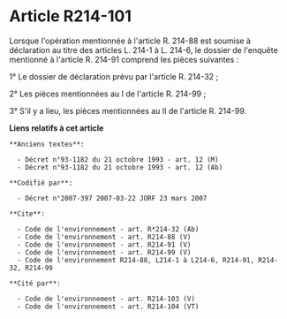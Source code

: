 # Article R214-101

Lorsque l'opération mentionnée à l'article R. 214-88 est soumise à déclaration au titre des articles L. 214-1 à L. 214-6, le
dossier de l'enquête mentionné à l'article R. 214-91 comprend les pièces suivantes :

1° Le dossier de déclaration prévu par l'article R. 214-32 ;

2° Les pièces mentionnées au I de l'article R. 214-99 ;

3° S'il y a lieu, les pièces mentionnées au II de l'article R. 214-99.

**Liens relatifs à cet article**

	**Anciens textes**:

	  - Décret n°93-1182 du 21 octobre 1993 - art. 12 (M)
	  - Décret n°93-1182 du 21 octobre 1993 - art. 12 (Ab)

	**Codifié par**:

	  - Décret n°2007-397 2007-03-22 JORF 23 mars 2007

	**Cite**:

	  - Code de l'environnement - art. R*214-32 (Ab)
	  - Code de l'environnement - art. R214-88 (V)
	  - Code de l'environnement - art. R214-91 (V)
	  - Code de l'environnement - art. R214-99 (V)
	  - Code de l'environnement R214-88, L214-1 à L214-6, R214-91, R214-32, R214-99

	**Cité par**:

	  - Code de l'environnement - art. R214-103 (V)
	  - Code de l'environnement - art. R214-104 (VT)
